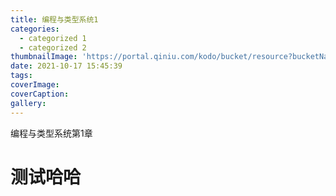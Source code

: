 ```yaml
---
title: 编程与类型系统1
categories:
  - categorized 1
  - categorized 2
thumbnailImage: 'https://portal.qiniu.com/kodo/bucket/resource?bucketName=hello-mo'
date: 2021-10-17 15:45:39
tags:
coverImage:
coverCaption:
gallery:
---
```

编程与类型系统第1章
<!-- more -->
<!-- toc -->
# 测试哈哈